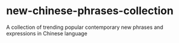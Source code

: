 # new-chinese-phrases-collection
A collection of trending popular contemporary new phrases and expressions in Chinese language
